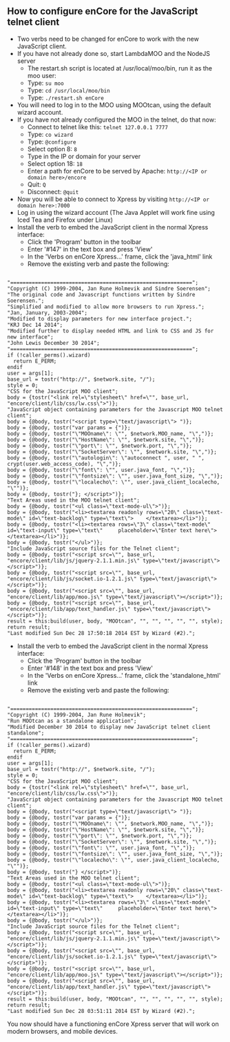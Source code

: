 
How to configure enCore for the JavaScript telnet client
--------------------------------------------------------

- Two verbs need to be changed for enCore to work with the new JavaScript client.
- If you have not already done so, start LambdaMOO and the NodeJS server
  - The restart.sh script is located at /usr/local/moo/bin, run it as the moo user:
  - Type: ```su moo```
  - Type: ```cd /usr/local/moo/bin```
  - Type: ```./restart.sh enCore```
- You will need to log in to the MOO using MOOtcan, using the default wizard account.
- If you have not already configured the MOO in the telnet, do that now:
  - Connect to telnet like this: ```telnet 127.0.0.1 7777```
  - Type: ```co wizard```
  - Type: ```@configure```
  - Select option 8: ```8```
  - Type in the IP or domain for your server
  - Select option 18: ```18```
  - Enter a path for enCore to be served by Apache: ```http://<IP or domain here>/encore```
  - Quit: ```Q```
  - Disconnect: ```@quit```
- Now you will be able to connect to Xpress by visiting ```http://<IP or domain here>:7000```
- Log in using the wizard account (The Java Applet will work fine using Iced Tea and Firefox under Linux)
- Install the verb to embed the JavaScript client in the normal Xpress interface:
  - Click the 'Program' button in the toolbar
  - Enter '#147' in the text box and press 'View'
  - In the 'Verbs on enCore Xpress...' frame, click the 'java_html' link
  - Remove the existing verb and paste the following:

```

"===========================================================";
"Copyright (C) 1999-2004, Jan Rune Holmevik and Sindre Soerensen";
"The original code and Javascript functions written by Sindre Soerensen.";
"Simplified and modified to allow more browsers to run Xpress.";
"Jan, January, 2003-2004";
"Modified to display parameters for new interface project.";
"KRJ Dec 14 2014";
"Modified further to display needed HTML and link to CSS and JS for new interface";
"John Lewis December 30 2014";
"===========================================================";
if (!caller_perms().wizard)
  return E_PERM;
endif
user = args[1];
base_url = tostr("http://", $network.site, "/");
style = 0;
"CSS for the JavaScript MOO client";
body = {tostr("<link rel=\"stylesheet\" href=\"", base_url, "encore/client/lib/css/lw.css\">")};
"JavaScript object containing parameters for the Javascript MOO telnet client";
body = {@body, tostr("<script type=\"text/javascript\"> ")};
body = {@body, tostr("var params = {")};
body = {@body, tostr("\"MOOname\": \"", $network.MOO_name, "\",")};
body = {@body, tostr("\"HostName\": \"", $network.site, "\",")};
body = {@body, tostr("\"port\": \"", $network.port, "\",")};
body = {@body, tostr("\"SocketServer\": \"", $network.site, "\",")};
body = {@body, tostr("\"autologin\": \"autoconnect ", user, " ", crypt(user.web_access_code), "\",")};
body = {@body, tostr("\"font\": \"", user.java_font, "\",")};
body = {@body, tostr("\"fontsize\": \"", user.java_font_size, "\",")};
body = {@body, tostr("\"localecho\": \"", user.java_client_localecho, "\"")};
body = {@body, tostr("}; </script>")};
"Text Areas used in the MOO telnet client";
body = {@body, tostr("<ul class=\"text-mode-ul\">")};
body = {@body, tostr("<li><textarea readonly rows=\"20\" class=\"text-mode\" id=\"text-backlog\" type=\"text\">    </textarea></li>")};
body = {@body, tostr("<li><textarea rows=\"3\" class=\"text-mode\" id=\"text-input\" type=\"text\"     placeholder=\"Enter text here\"></textarea></li>")};
body = {@body, tostr("</ul>")};
"Include JavaScript source files for the Telnet client";
body = {@body, tostr("<script src=\"", base_url, "encore/client/lib/js/jquery-2.1.1.min.js\" type=\"text/javascript\"></script>")};
body = {@body, tostr("<script src=\"", base_url, "encore/client/lib/js/socket.io-1.2.1.js\" type=\"text/javascript\"></script>")};
body = {@body, tostr("<script src=\"", base_url, "encore/client/lib/app/moo.js\" type=\"text/javascript\"></script>")};
body = {@body, tostr("<script src=\"", base_url, "encore/client/lib/app/text_handler.js\" type=\"text/javascript\"></script>")};
result = this:build(user, body, "MOOtcan", "", "", "", "", "", style);
return result;
"Last modified Sun Dec 28 17:50:18 2014 EST by Wizard (#2).";

```

- Install the verb to embed the JavaScript client in the normal Xpress interface:
  - Click the 'Program' button in the toolbar
  - Enter '#148' in the text box and press 'View'
  - In the 'Verbs on enCore Xpress...' frame, click the 'standalone_html' link
  - Remove the existing verb and paste the following:

```

"===========================================================";
"Copyright (C) 1999-2004, Jan Rune Holmevik";
"Run MOOtcan as a standalone application";
"Modified December 30 2014 to display new JavaScript telnet client standalone";
"===========================================================";
if (!caller_perms().wizard)
  return E_PERM;
endif
user = args[1];
base_url = tostr("http://", $network.site, "/");
style = 0;
"CSS for the JavaScript MOO client";
body = {tostr("<link rel=\"stylesheet\" href=\"", base_url, "encore/client/lib/css/lw.css\">")};
"JavaScript object containing parameters for the Javascript MOO telnet client";
body = {@body, tostr("<script type=\"text/javascript\"> ")};
body = {@body, tostr("var params = {")};
body = {@body, tostr("\"MOOname\": \"", $network.MOO_name, "\",")};
body = {@body, tostr("\"HostName\": \"", $network.site, "\",")};
body = {@body, tostr("\"port\": \"", $network.port, "\",")};
body = {@body, tostr("\"SocketServer\": \"", $network.site, "\",")};
body = {@body, tostr("\"font\": \"", user.java_font, "\",")};
body = {@body, tostr("\"fontsize\": \"", user.java_font_size, "\",")};
body = {@body, tostr("\"localecho\": \"", user.java_client_localecho, "\"")};
body = {@body, tostr("} </script>")};
"Text Areas used in the MOO telnet client";
body = {@body, tostr("<ul class=\"text-mode-ul\">")};
body = {@body, tostr("<li><textarea readonly rows=\"20\" class=\"text-mode\" id=\"text-backlog\" type=\"text\">    </textarea></li>")};
body = {@body, tostr("<li><textarea rows=\"3\" class=\"text-mode\" id=\"text-input\" type=\"text\"     placeholder=\"Enter text here\"></textarea></li>")};
body = {@body, tostr("</ul>")};
"Include JavaScript source files for the Telnet client";
body = {@body, tostr("<script src=\"", base_url, "encore/client/lib/js/jquery-2.1.1.min.js\" type=\"text/javascript\"></script>")};
body = {@body, tostr("<script src=\"", base_url, "encore/client/lib/js/socket.io-1.2.1.js\" type=\"text/javascript\"></script>")};
body = {@body, tostr("<script src=\"", base_url, "encore/client/lib/app/moo.js\" type=\"text/javascript\"></script>")};
body = {@body, tostr("<script src=\"", base_url, "encore/client/lib/app/text_handler.js\" type=\"text/javascript\"></script>")};
result = this:build(user, body, "MOOtcan", "", "", "", "", "", style);
return result;
"Last modified Sun Dec 28 03:51:11 2014 EST by Wizard (#2).";

```

You now should have a functioning enCore Xpress server that will work on modern browsers, and mobile devices.
